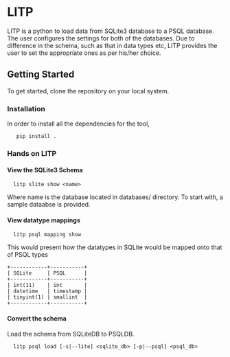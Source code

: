 # LITP

LITP is a python to load data from SQLite3 database to a PSQL database. The user configures the settings for both of the databases. Due to difference in the schema, such as that in data types etc, LITP provides the user to set the appropriate ones as per his/her choice.

## Getting Started

To get started, clone the repository on your local system. 

### Installation

In order to install all the dependencies for the tool,

```
   pip install .
```

### Hands on LITP

#### View the SQLite3 Schema

```
  litp slite show <name>
```

Where name is the database located in databases/ directory. To start with, a sample dataabse is provided.

#### View datatype mappings

```
  litp psql mapping show
```

This would present how the datatypes in SQLite would be mapped onto that of PSQL types

```
+------------+-----------+
| SQLite     | PSQL      |
+------------+-----------+
| int(11)    | int       |
| datetime   | timestamp |
| tinyint(1) | smallint  |
+------------+-----------+
```

#### Convert the schema

Load the schema from SQLiteDB to PSQLDB.

```
  litp psql load [-s|--lite] <sqlite_db> [-p|--psql] <psql_db>
```
